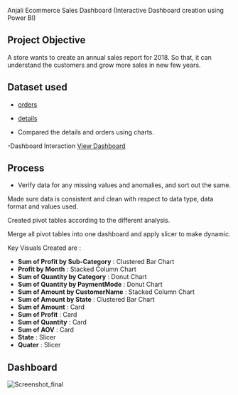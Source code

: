 Anjali Ecommerce Sales Dashboard (Interactive Dashboard creation using Power BI)

## Project Objective
A store wants to create an annual sales report for 2018. So that, it can understand the customers and grow more sales in new few years.

## Dataset used

- <a href="https://github.com/anjali1803/Ecommerce_Data_analysis/blob/main/Orders.csv">orders</a>
- <a href="https://github.com/anjali1803/Ecommerce_Data_analysis/blob/main/Details.csv">details</a>

- Compared the details and orders using charts.

-Dashboard Interaction <a href="https://github.com/anjali1803/Ecommerce_Data_analysis/blob/main/Ecommerce_data_analysis.pbix">View Dashboard</a>

## Process

- Verify data for any missing values and anomalies, and sort out the same.

Made sure data is consistent and clean with respect to data type, data format and values used.

Created pivot tables according to the different analysis.

Merge all pivot tables into one dashboard and apply slicer to make dynamic.

Key Visuals Created are :
- **Sum of Profit by Sub-Category** : Clustered Bar Chart
- **Profit by Month**                    : Stacked Column Chart
- **Sum of Quantity by Category**        : Donut Chart
- **Sum of Quantity by PaymentMode**     : Donut Chart
- **Sum of Amount by CustomerName**      : Stacked Column Chart
- **Sum of Amount by State**             : Clustered Bar Chart
- **Sum of Amount**  : Card
- **Sum of Profit** : Card
- **Sum of Quantity**  : Card
- **Sum of AOV**  : Card
-  **State** : Slicer
-   **Quater** : Slicer

## Dashboard

![Screenshot_final](https://github.com/user-attachments/assets/01d3c69f-363c-490f-beb8-e370cdb3abb5)

